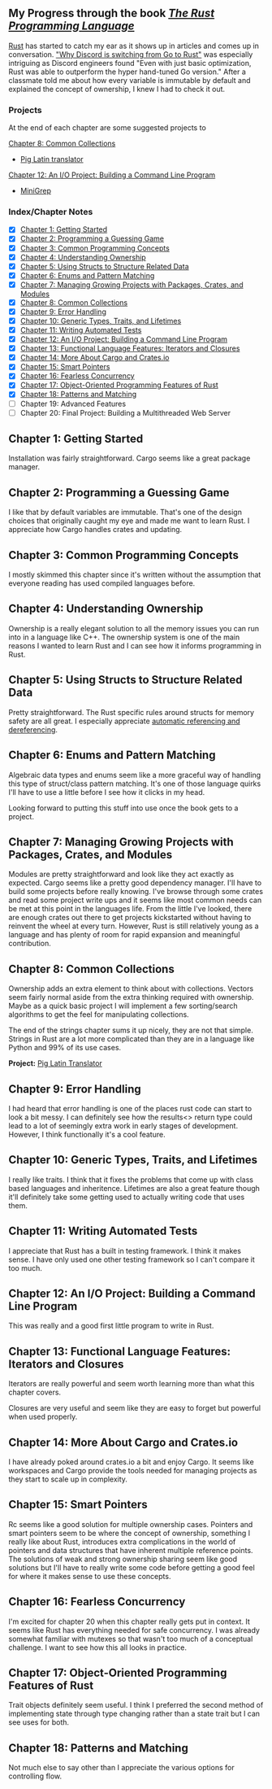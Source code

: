 ## My Progress through the book _[The Rust Programming Language](https://doc.rust-lang.org/book/title-page.html)_

[Rust](https://www.rust-lang.org/) has started to catch my ear as it shows up in articles and comes up in conversation.
 ["Why Discord is switching from Go to Rust"](https://blog.discord.com/why-discord-is-switching-from-go-to-rust-a190bbca2b1f) was especially intriguing as Discord engineers found "Even with just basic optimization, Rust was able to outperform the hyper hand-tuned Go version." After a classmate told me about how every variable is immutable by default and explained the concept of ownership, I knew I had to check it out.

 ### Projects

 At the end of each chapter are some suggested projects to

 [Chapter 8: Common Collections](#chapter-8-common-collections)
 - [Pig Latin translator](./chapter_8/pig_latin/)

 [Chapter 12: An I/O Project: Building a Command Line Program](#chapter-12-an-io-project-building-a-command-line-program)
 - [MiniGrep](./chapter_12/minigrep/)

### Index/Chapter Notes
- [x] [Chapter 1: Getting Started](#chapter-1-getting-started)
- [x] [Chapter 2: Programming a Guessing Game](#chapter-2-programming-a-guessing-game)
- [x] [Chapter 3: Common Programming Concepts](#chapter-3-common-programming-concepts)
- [x] [Chapter 4: Understanding Ownership](#chapter-4-understanding-ownership)
- [x] [Chapter 5: Using Structs to Structure Related Data](#chapter-5-using-structs-to-structure-related-data)
- [x] [Chapter 6: Enums and Pattern Matching](#chapter-6-nums-and-pattern-matching)
- [x] [Chapter 7: Managing Growing Projects with Packages, Crates, and Modules](#chapter-7-managing-growing-projects-with-packages-crates-and-modules)
- [x] [Chapter 8: Common Collections](#chapter-8-common-collections)
- [x] [Chapter 9: Error Handling](#chapter-9-error-handling)
- [x] [Chapter 10: Generic Types, Traits, and Lifetimes](#chapter-10-generic-types-traits-and-lifetimes)
- [x] [Chapter 11: Writing Automated Tests](#chapter-11-writing-automated-tests)
- [x] [Chapter 12: An I/O Project: Building a Command Line Program](#chapter-12-an-io-project-building-a-command-line-program)
- [x] [Chapter 13: Functional Language Features: Iterators and Closures](#chapter-13-functional-language-features-iterators-and-closures)
- [x] [Chapter 14: More About Cargo and Crates.io](#chapter-14-more-about-cargo-and-cratesio)
- [x] [Chapter 15: Smart Pointers](#chapter-15-smart-pointers)
- [x] [Chapter 16: Fearless Concurrency](#chapter-16-fearless-concurrency)
- [x] [Chapter 17: Object-Oriented Programming Features of Rust](#chapter-17-object-oriented-programming-features-of-rust)
- [x] [Chapter 18: Patterns and Matching](#chapter-18-patterns-and-matching)
- [ ] Chapter 19: Advanced Features
- [ ] Chapter 20: Final Project: Building a Multithreaded Web Server

## Chapter 1: Getting Started
Installation was fairly straightforward. Cargo seems like a great package manager.

## Chapter 2: Programming a Guessing Game
I like that by default variables are immutable. That's one of the design choices that originally caught my eye and made me want to learn Rust.
I appreciate how Cargo handles crates and updating.

## Chapter 3: Common Programming Concepts
I mostly skimmed this chapter since it's written without the assumption that everyone reading has used compiled languages before.

## Chapter 4: Understanding Ownership

Ownership is a really elegant solution to all the memory issues you can run into in a language like C++. The ownership system is one of the main reasons I wanted to learn Rust and I can see how it informs programming in Rust.

## Chapter 5: Using Structs to Structure Related Data

Pretty straightforward. The Rust specific rules around structs for memory safety are all great. I especially appreciate [automatic referencing and dereferencing](https://doc.rust-lang.org/book/ch05-03-method-syntax.html#wheres-the---operator).

## Chapter 6: Enums and Pattern Matching

Algebraic data types and enums seem like a more graceful way of handling this type of struct/class pattern matching. It's one of those language quirks I'll have to use a little before I see how it clicks in my head.

Looking forward to putting this stuff into use once the book gets to a project.

## Chapter 7: Managing Growing Projects with Packages, Crates, and Modules

Modules are pretty straightforward and look like they act exactly as expected. Cargo seems like a pretty good dependency manager. I'll have to build some projects before really knowing. I've browse through some crates and read some project write ups and it seems like most common needs can be met at this point in the languages life. From the little I've looked, there are enough crates out there to get projects kickstarted without having to reinvent the wheel at every turn. However, Rust is still relatively young as a language and has plenty of room for rapid expansion and meaningful contribution.

## Chapter 8: Common Collections

Ownership adds an extra element to think about with collections. Vectors seem fairly normal aside from the extra thinking required with ownership. Maybe as a quick basic project I will implement a few sorting/search algorithms to get the feel for manipulating collections.

The end of the strings chapter sums it up nicely, they are not that simple. Strings in Rust are a lot more complicated than they are in a language like Python and 99% of its use cases.

**Project:** [Pig Latin Translator](./chapter_8/pig_latin/)

## Chapter 9: Error Handling

I had heard that error handling is one of the places rust code can start to look a bit messy. 
I can definitely see how the results<> return type could lead to a lot of seemingly extra work in early stages of development. However, I think functionally it's a cool feature.

## Chapter 10: Generic Types, Traits, and Lifetimes

I really like traits. I think that it fixes the problems that come up with class based languages and inheritence. Lifetimes are also a great feature though it'll definitely take some getting used to actually writing code that uses them.

## Chapter 11: Writing Automated Tests

I appreciate that Rust has a built in testing framework. I think it makes sense. I have only used one other testing framework so I can't compare it too much.

## Chapter 12: An I/O Project: Building a Command Line Program

This was really and a good first little program to write in Rust. 

## Chapter 13: Functional Language Features: Iterators and Closures

Iterators are really powerful and seem worth learning more than what this chapter covers.

Closures are very useful and seem like they are easy to forget but powerful when used properly.

## Chapter 14: More About Cargo and Crates.io

I have already poked around crates.io a bit and enjoy Cargo. It seems like workspaces and Cargo provide the tools needed for managing projects as they start to scale up in complexity.

## Chapter 15: Smart Pointers

Rc<T> seems like a good solution for multiple ownership cases. Pointers and smart pointers seem to be where the concept of ownership, something I really like about Rust, introduces extra complications in the world of pointers and data structures that have inherent multiple reference points. The solutions of weak and strong ownership sharing seem like good solutions but I'll have to really write some code before getting a good feel for where it makes sense to use these concepts.

## Chapter 16: Fearless Concurrency

I'm excited for chapter 20 when this chapter really gets put in context. It seems like Rust has everything needed for safe concurrency. I was already somewhat familiar with mutexes so that wasn't too much of a conceptual challenge. I want to see how this all looks in practice.

## Chapter 17: Object-Oriented Programming Features of Rust

Trait objects definitely seem useful. I think I preferred the second method of implementing state through type changing rather than a state trait but I can see uses for both.

## Chapter 18: Patterns and Matching

Not much else to say other than I appreciate the various options for controlling flow.
